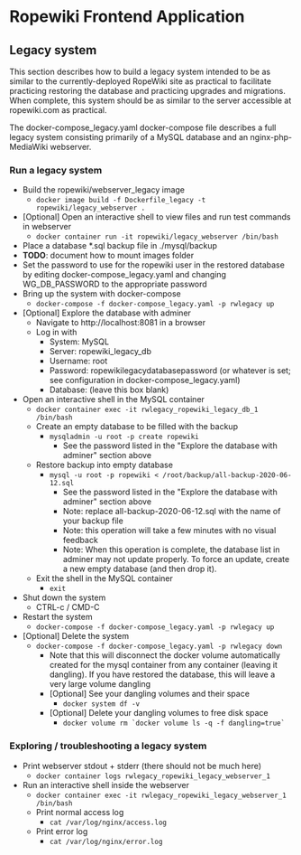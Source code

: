 # Ropewiki Frontend Application

## Legacy system

This section describes how to build a legacy system intended to be as similar to the currently-deployed RopeWiki site as practical to facilitate practicing restoring the database and practicing upgrades and migrations.  When complete, this system should be as similar to the server accessible at ropewiki.com as practical.

The docker-compose_legacy.yaml docker-compose file describes a full legacy system consisting primarily of a MySQL database and an nginx-php-MediaWiki webserver.

### Run a legacy system

* Build the ropewiki/webserver_legacy image
  * `docker image build -f Dockerfile_legacy -t ropewiki/legacy_webserver .`
* [Optional] Open an interactive shell to view files and run test commands in webserver
  * `docker container run -it ropewiki/legacy_webserver /bin/bash`
* Place a database *.sql backup file in ./mysql/backup
* **TODO**: document how to mount images folder
* Set the password to use for the ropewiki user in the restored database by editing docker-compose_legacy.yaml and changing WG_DB_PASSWORD to the appropriate password
* Bring up the system with docker-compose
  * `docker-compose -f docker-compose_legacy.yaml -p rwlegacy up`
* [Optional] Explore the database with adminer
  * Navigate to http://localhost:8081 in a browser
  * Log in with
    * System: MySQL
    * Server: ropewiki_legacy_db
    * Username: root
    * Password: ropewikilegacydatabasepassword (or whatever is set; see configuration in docker-compose_legacy.yaml)
    * Database: (leave this box blank)
* Open an interactive shell in the MySQL container
  * `docker container exec -it rwlegacy_ropewiki_legacy_db_1 /bin/bash`
  * Create an empty database to be filled with the backup
    * `mysqladmin -u root -p create ropewiki`
      * See the password listed in the "Explore the database with adminer" section above
  * Restore backup into empty database
    * `mysql -u root -p ropewiki < /root/backup/all-backup-2020-06-12.sql`
      * See the password listed in the "Explore the database with adminer" section above
      * Note: replace all-backup-2020-06-12.sql with the name of your backup file
      * Note: this operation will take a few minutes with no visual feedback
      * Note: When this operation is complete, the database list in adminer may not update properly.  To force an update, create a new empty database (and then drop it).
  * Exit the shell in the MySQL container
    * `exit`
* Shut down the system
  * CTRL-c / CMD-C
* Restart the system
  * `docker-compose -f docker-compose_legacy.yaml -p rwlegacy up`
* [Optional] Delete the system
  * `docker-compose -f docker-compose_legacy.yaml -p rwlegacy down`
    * Note that this will disconnect the docker volume automatically created for the mysql container from any container (leaving it dangling).  If you have restored the database, this will leave a very large volume dangling
    * [Optional] See your dangling volumes and their space
      * `docker system df -v`
    * [Optional] Delete your dangling volumes to free disk space
      * ``docker volume rm `docker volume ls -q -f dangling=true` ``

### Exploring / troubleshooting a legacy system

* Print webserver stdout + stderr (there should not be much here)
  * `docker container logs rwlegacy_ropewiki_legacy_webserver_1`
* Run an interactive shell inside the webserver
  * `docker container exec -it rwlegacy_ropewiki_legacy_webserver_1 /bin/bash`
  * Print normal access log
    * `cat /var/log/nginx/access.log`
  * Print error log
    * `cat /var/log/nginx/error.log`